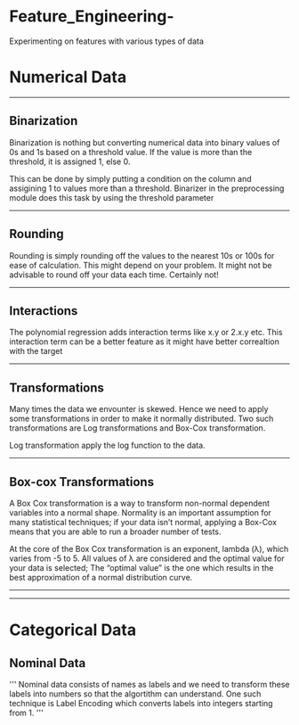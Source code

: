 # Feature_Engineering-
Experimenting on features with various types of data 


# Numerical Data
-----------------------------------------------------
## Binarization

Binarization is nothing but converting numerical data into binary values of 0s and 1s based on
a threshold value. If the value is more than the threshold, it is assigned 1, else 0.

This can be done by simply putting a condition on the column and assigining 1 to values more than a threshold.
Binarizer in the preprocessing module does this task by using the threshold parameter

-----------------------------------------------------
## Rounding

Rounding is simply rounding off the values to the nearest 10s or 100s for ease of calculation. This might depend on your problem.
It might not be advisable to round off your data each time. Certainly not!

-----------------------------------------------------

## Interactions

The polynomial regression adds interaction terms like x.y or 2.x.y etc. This interaction term can be a better 
feature as it might have better correaltion with the target

-----------------------------------------------------
## Transformations 

Many times the data we envounter is skewed. Hence we need to apply some transformations in order to make it normally distributed.
Two such transformations are Log transformations and Box-Cox transformation.

Log transformation apply the log function to the data.

-----------------------------------------------------
## Box-cox Transformations

A Box Cox transformation is a way to transform non-normal dependent variables into a normal shape. 
Normality is an important assumption for many statistical techniques; 
if your data isn’t normal, applying a Box-Cox means that you are able to run a broader number of tests.

At the core of the Box Cox transformation is an exponent, lambda (λ), which varies from -5 to 5. All values of λ are considered and the optimal value for your data is selected; The “optimal value” is the one which results in the best approximation of a normal distribution curve.

------------
------------

# Categorical Data
## Nominal Data
'''
Nominal data consists of names as labels and we need to transform these labels into numbers so that the algortithm can understand.
One such technique is Label Encoding which converts labels into integers starting from 1.
'''
